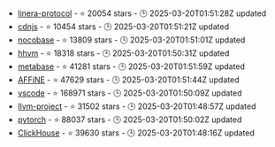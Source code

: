 - [linera-protocol](https://github.com/linera-io/linera-protocol) - ⭐ 20054 stars - 🕒 2025-03-20T01:51:28Z updated
- [cdnjs](https://github.com/cdnjs/cdnjs) - ⭐ 10454 stars - 🕒 2025-03-20T01:51:21Z updated
- [nocobase](https://github.com/nocobase/nocobase) - ⭐ 13809 stars - 🕒 2025-03-20T01:51:01Z updated
- [hhvm](https://github.com/facebook/hhvm) - ⭐ 18318 stars - 🕒 2025-03-20T01:50:31Z updated
- [metabase](https://github.com/metabase/metabase) - ⭐ 41281 stars - 🕒 2025-03-20T01:51:59Z updated
- [AFFiNE](https://github.com/toeverything/AFFiNE) - ⭐ 47629 stars - 🕒 2025-03-20T01:51:44Z updated
- [vscode](https://github.com/microsoft/vscode) - ⭐ 168971 stars - 🕒 2025-03-20T01:50:09Z updated
- [llvm-project](https://github.com/llvm/llvm-project) - ⭐ 31502 stars - 🕒 2025-03-20T01:48:57Z updated
- [pytorch](https://github.com/pytorch/pytorch) - ⭐ 88037 stars - 🕒 2025-03-20T01:50:02Z updated
- [ClickHouse](https://github.com/ClickHouse/ClickHouse) - ⭐ 39630 stars - 🕒 2025-03-20T01:48:16Z updated
